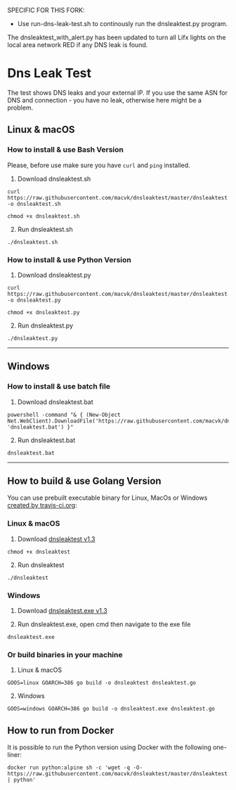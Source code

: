 SPECIFIC FOR THIS FORK: 
- Use run-dns-leak-test.sh to continously run the dnsleaktest.py program. 

The dnsleaktest_with_alert.py has been updated to turn all Lifx lights on the local area network RED if any DNS leak is found.



# Dns Leak Test
The test shows DNS leaks and your external IP. If you use the same ASN for DNS and connection - you have no leak, otherwise here might be a problem.

## Linux & macOS 

### How to install & use Bash Version

Please, before use make sure you have `curl` and `ping` installed.

1. Download dnsleaktest.sh
```
curl https://raw.githubusercontent.com/macvk/dnsleaktest/master/dnsleaktest.sh -o dnsleaktest.sh
```

```
chmod +x dnsleaktest.sh
```

2. Run dnsleaktest.sh
```
./dnsleaktest.sh
```

### How to install & use Python Version

1. Download dnsleaktest.py
```
curl https://raw.githubusercontent.com/macvk/dnsleaktest/master/dnsleaktest.py -o dnsleaktest.py
```

```
chmod +x dnsleaktest.py
```

2. Run dnsleaktest.py
```
./dnsleaktest.py
```

-----------------------------------------------------

## Windows

### How to install & use batch file

1. Download dnsleaktest.bat

```
powershell -command "& { (New-Object Net.WebClient).DownloadFile('https://raw.githubusercontent.com/macvk/dnsleaktest/master/dnsleaktest.bat', 'dnsleaktest.bat') }"
```

2. Run dnsleaktest.bat
```
dnsleaktest.bat
```

-----------------------------------------------------

## How to build & use Golang Version                                                                                  

You can use prebuilt executable binary for Linux, MacOs or Windows [created by travis-ci.org](https://github.com/macvk/dnsleaktest/releases/):

### Linux & macOS

1. Download [dnsleaktest v1.3](https://github.com/macvk/dnsleaktest/releases/download/v1.3/dnsleaktest)

```
chmod +x dnsleaktest
```

2. Run dnsleaktest
```
./dnsleaktest
```

### Windows

1. Download [dnsleaktest.exe v1.3](https://github.com/macvk/dnsleaktest/releases/download/v1.3/dnsleaktest.exe)

2. Run dnsleaktest.exe, 
open cmd then navigate to the exe file
```
dnsleaktest.exe
```



### Or build binaries in your machine 

1. Linux & macOS
```
GOOS=linux GOARCH=386 go build -o dnsleaktest dnsleaktest.go

```
2. Windows

```
GOOS=windows GOARCH=386 go build -o dnsleaktest.exe dnsleaktest.go

```

## How to run from Docker

It is possible to run the Python version using Docker with the following one-liner:

```
docker run python:alpine sh -c 'wget -q -O- https://raw.githubusercontent.com/macvk/dnsleaktest/master/dnsleaktest.py | python'
```
